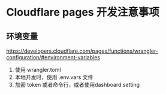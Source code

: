 # Cloudflare pages 开发注意事项

## 环境变量
https://developers.cloudflare.com/pages/functions/wrangler-configuration/#environment-variables

1. 使用 wrangler.toml
2. 本地开发时，使用 .env.vars 文件
3. 加密 token 或者命令行，或者使用dashboard setting